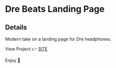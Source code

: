 # Dre Beats Landing Page

## Details
Modern take on a landing page for Dre headphones.

View Project :point_right: <a href="https://jakebogan01.github.io/Beats-Landing-Page"> SITE </a>

Enjoy :palm_tree:
